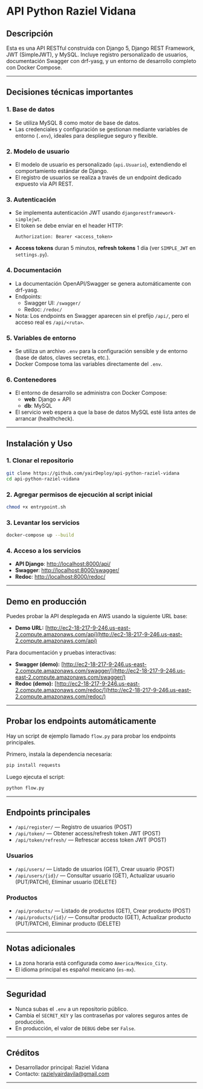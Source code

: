 # API Python Raziel Vidana

## Descripción

Esta es una API RESTful construida con Django 5, Django REST Framework, JWT (SimpleJWT), y MySQL. Incluye registro personalizado de usuarios, documentación Swagger con drf-yasg, y un entorno de desarrollo completo con Docker Compose.

---

## Decisiones técnicas importantes

### 1. **Base de datos**
- Se utiliza MySQL 8 como motor de base de datos.
- Las credenciales y configuración se gestionan mediante variables de entorno (`.env`), ideales para despliegue seguro y flexible.

### 2. **Modelo de usuario**
- El modelo de usuario es personalizado (`api.Usuario`), extendiendo el comportamiento estándar de Django.
- El registro de usuarios se realiza a través de un endpoint dedicado expuesto vía API REST.

### 3. **Autenticación**
- Se implementa autenticación JWT usando `djangorestframework-simplejwt`.
- El token se debe enviar en el header HTTP:
  ```
  Authorization: Bearer <access_token>
  ```
- **Access tokens** duran 5 minutos, **refresh tokens** 1 día (ver `SIMPLE_JWT` en `settings.py`).

### 4. **Documentación**
- La documentación OpenAPI/Swagger se genera automáticamente con drf-yasg.
- Endpoints:
  - Swagger UI: `/swagger/`
  - Redoc: `/redoc/`
- Nota: Los endpoints en Swagger aparecen sin el prefijo `/api/`, pero el acceso real es `/api/<ruta>`.

### 5. **Variables de entorno**
- Se utiliza un archivo `.env` para la configuración sensible y de entorno (base de datos, claves secretas, etc.).
- Docker Compose toma las variables directamente del `.env`.

### 6. **Contenedores**
- El entorno de desarrollo se administra con Docker Compose:
  - **web**: Django + API
  - **db**: MySQL
- El servicio web espera a que la base de datos MySQL esté lista antes de arrancar (healthcheck).

---

## Instalación y Uso

### 1. **Clonar el repositorio**
```bash
git clone https://github.com/yairDeploy/api-python-raziel-vidana
cd api-python-raziel-vidana
```

### 2. **Agregar permisos de ejecución al script inicial**
```bash
chmod +x entrypoint.sh
```

### 3. **Levantar los servicios**
```bash
docker-compose up --build
```

### 4. **Acceso a los servicios**
- **API Django**: [http://localhost:8000/api/](http://localhost:8000/api/)
- **Swagger**: [http://localhost:8000/swagger/](http://localhost:8000/swagger/)
- **Redoc**: [http://localhost:8000/redoc/](http://localhost:8000/redoc/)

---

## Demo en producción

Puedes probar la API desplegada en AWS usando la siguiente URL base:

- **Demo URL:** [http://ec2-18-217-9-246.us-east-2.compute.amazonaws.com/api](http://ec2-18-217-9-246.us-east-2.compute.amazonaws.com/api)

Para documentación y pruebas interactivas:

- **Swagger (demo):** [http://ec2-18-217-9-246.us-east-2.compute.amazonaws.com/swagger/](http://ec2-18-217-9-246.us-east-2.compute.amazonaws.com/swagger/)
- **Redoc (demo):** [http://ec2-18-217-9-246.us-east-2.compute.amazonaws.com/redoc/](http://ec2-18-217-9-246.us-east-2.compute.amazonaws.com/redoc/)

---

## Probar los endpoints automáticamente

Hay un script de ejemplo llamado `flow.py` para probar los endpoints principales.

Primero, instala la dependencia necesaria:
```bash
pip install requests
```

Luego ejecuta el script:
```bash
python flow.py
```

---

## Endpoints principales

- `/api/register/` — Registro de usuarios (POST)
- `/api/token/` — Obtener access/refresh token JWT (POST)
- `/api/token/refresh/` — Refrescar access token JWT (POST)

### Usuarios
- `/api/users/` — Listado de usuarios (GET), Crear usuario (POST)
- `/api/users/{id}/` — Consultar usuario (GET), Actualizar usuario (PUT/PATCH), Eliminar usuario (DELETE)

### Productos
- `/api/products/` — Listado de productos (GET), Crear producto (POST)
- `/api/products/{id}/` — Consultar producto (GET), Actualizar producto (PUT/PATCH), Eliminar producto (DELETE)

---

## Notas adicionales

- La zona horaria está configurada como `America/Mexico_City`.
- El idioma principal es español mexicano (`es-mx`).

---

## Seguridad

- Nunca subas el `.env` a un repositorio público.
- Cambia el `SECRET_KEY` y las contraseñas por valores seguros antes de producción.
- En producción, el valor de `DEBUG` debe ser `False`.

---

## Créditos

- Desarrollador principal: Raziel Vidana
- Contacto: razielyairdavila@gmail.com

---